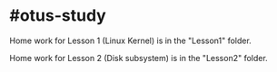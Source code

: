 # #otus-study 
Home work for Lesson 1 (Linux Kernel) is in the "Lesson1" folder.

Home work for Lesson 2 (Disk subsystem) is in the "Lesson2" folder.

